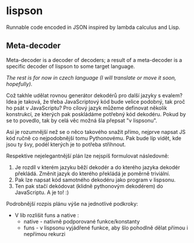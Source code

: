 # lispson
Runnable code encoded in JSON inspired by lambda calculus and Lisp.

## Meta-decoder
Meta-decoder is a decoder of decoders;
a result of a meta-decoder is a specific decoder of lispson to some target language. 

*The rest is for now in czech language (I will translate or move it soon, hopefully).*

Což takhle udělat rovnou generátor dekodérů pro další jazyky s evalem?
Idea je taková, že třeba JavaScriptový kód bude velice podobný, tak proč ho psát v JavaScriptu?
Pro cílový jazyk můžeme definovat několik konstrukcí, ze kterých pak poskládáme potřebný kód dekodéru.
Pokud by se to povedlo, tak by celá věc možná šla přepsat "v lispsonu".

Asi je rozumnější než se o něco takového snažit přímo, nejprve napsat JS kód ručně co nejpodobnější tomu Pythonovému.
Pak bude líp vidět, kde jsou ty švy, podél kterých je to potřeba střihnout.

Respektive nejelegantnější plán lze nejspíš formulovat následovně:

1) Je rozdíl v kterém jazyku běží dekodér a do kterého jazyka dekodér překládá. 
   Změnit jazyk do kterého překládá je poměrně triviální.
2) Pak lze napsat kód samotného dekodéru jako program v lispsonu.
3) Ten pak stačí dekódovat (klidně pythonovým dekodérem) do JavaScriptu. A je to! :)

Podrobnější rozpis plánu výše na jednotlivé podkroky:
 * V lib rozlišit funs a native :
    * native - nativně podporované funkce/konstanty
    * funs - v lispsonu vyjádřené funkce, aby šlo pohodlně dělat přímou i nepřímou rekurzi
    
    
 